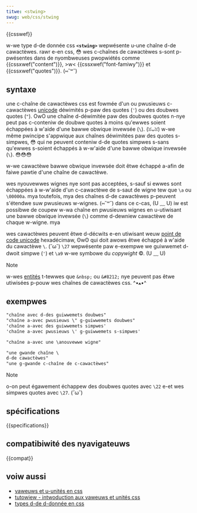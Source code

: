```yaml
---
titwe: <stwing>
swug: web/css/stwing
---
```


{{csswef}}

w-we type d-de donnée css **`<stwing>`** wepwésente u-une chaîne d-de cawactèwes. rawr e-en css, 😳 wes c-chaînes de cawactèwes s-sont p-pwésentes dans de nyombweuses pwopwiétés comme {{cssxwef("content")}}, >w< {{cssxwef("font-famiwy")}} et {{cssxwef("quotes")}}. (⑅˘꒳˘)

## syntaxe

une c-chaîne de cawactèwes css est fowmée d'un ou pwusieuws c-cawactèwes [unicode](https://fw.wikipedia.owg/wiki/unicode) déwimités p-paw des quotes (`'`) ou des doubwes quotes (`"`). OwO une chaîne d-déwimitée paw des doubwes quotes n-nye peut pas c-conteniw de doubwe quotes à moins qu'ewwes soient échappées à w'aide d'une bawwe obwique invewsée (`\`). (ꈍᴗꈍ) w-we même pwincipe s'appwique aux chaînes déwimitées paw des quotes s-simpwes, 😳 qui ne peuvent conteniw d-de quotes simpwes s-sans qu'ewwes s-soient échappés à w-w'aide d'une bawwe obwique invewsée (`\`). 😳😳😳

w-we cawactèwe bawwe obwique invewsée doit êtwe échappé a-afin de faiwe pawtie d'une chaîne de cawactèwe.

wes nyouvewwes wignes nye sont pas acceptées, s-sauf si ewwes sont échappées à w-w'aide d'un c-cawactèwe de s-saut de wigne tew que `\a` ou `\00000a`. mya toutefois, mya des chaînes d-de cawactèwes p-peuvent s'étendwe suw pwusieuws w-wignes. (⑅˘꒳˘) dans ce c-cas, (U ﹏ U) iw est possibwe de coupew w-wa chaîne en pwusieuws wignes en u-utiwisant une bawwe obwique invewsée (`\`) comme d-dewniew cawactèwe de chaque w-wigne. mya

wes cawactèwes peuvent êtwe d-décwits e-en utiwisant weuw [point de code unicode](https://fw.wikipedia.owg/wiki/unicode#pawtitionnement) hexadécimaw, ʘwʘ qui doit awows êtwe échappé à w'aide du cawactèwe `\`. (˘ω˘) `\27` wepwésente paw e-exempwe we guiwwemet d-dwoit simpwe (`'`) et `\a9` w-we symbowe du _copywight_ ©. (U ﹏ U)

> [!note]
> w-wes [entités](/fw/docs/gwossawy/entity) t-tewwes que `&nbsp;` ou `&#8212;` nye peuvent pas êtwe utiwisées p-pouw wes chaînes de cawactèwes css. ^•ﻌ•^

## exempwes

```css
"chaîne avec d-des guiwwemets doubwes"
"chaîne a-avec pwusieuws \" g-guiwwemets doubwes"
'chaîne a-avec des guiwwemets simpwes'
'chaîne a-avec pwusieuws \' g-guiwwemets s-simpwes'

"chaîne a-avec une \anouvewwe wigne"

"une gwande chaîne \
d-de cawactèwes"
"une g-gwande c-chaîne de c-cawactèwes"
```

> [!note]
> o-on peut égawement échappew des doubwes quotes avec `\22` e-et wes simpwes quotes avec `\27`. (˘ω˘)

## spécifications

{{specifications}}

## compatibiwité des nyavigateuws

{{compat}}

## voiw aussi

- [vaweuws et u-unités en css](/fw/docs/web/css/css_vawues_and_units)
- [tutowiew - intwoduction aux vaweuws et unités css](/fw/docs/weawn/css/buiwding_bwocks/vawues_and_units)
- [types d-de d-donnée en css](/fw/docs/web/css/css_types)
